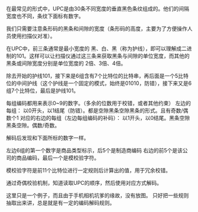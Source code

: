 在最常见的形式中，UPC是由30条不同宽度的垂直黑色条纹组成的。他们的间隔宽度也不同，条纹下面标有数字。

我们只需要注意条形码的黑条和间隙的宽度（条形码的高度，主要为了方便操作人员使用扫描仪对准）。

在UPC中，前三条通常是最小宽度的 黑、白、黑（称为护线），即可以理解成二进制的101。这样可以让扫描仪通过这三条来获取黑条与间隙的单位宽度，而其他的黑条或间隙宽度分别是单位宽度的 2倍、3倍、4倍。

除去开始的护线101，接下来是6组含有7个比特位的比特串，再后面是一个5比特位的中间护线（这个护线是一个固定的模式，始终是01010，防错），接下来又是6组7个比特位，最后是护线101。

每组编码都用来表示0~9的数字。（多余的位数用于校错，或者其他约束）
左边的每组：
以0开头，以1结尾（防错）。都是空隙黑条空隙黑条的形式。且有奇数/偶数个1
对应的右边的每组（左边每组编码的补码）：
以1开头，以0结尾。黑条空隙黑条空隙。偶数/奇数。

解码后发现和下面所标的数字一样。

左边6组的第一个数字是商品类型标示，后5个是制造商编码
右边的前5个是该公司的商品编码，最后一个是模校验字符。

模校验字符是前11个比特位进行一定规则后计算出的值，用于冗余校错。

通过奇偶校验机制，知道读取UPC的顺序，然后使用对应方式解码。

这里只是一个例子，而且由于手机相机坑爹的缘故，没有放图。
只好把一些规则抽取出来讲，总是就是有一定的编码解码规则。
